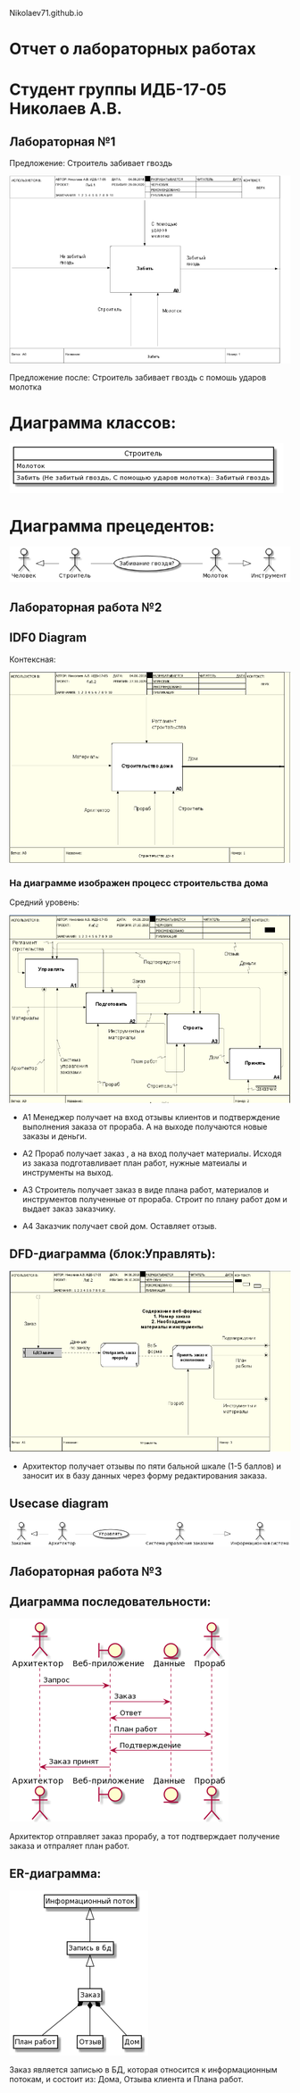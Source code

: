  Nikolaev71.github.io 
# Отчет о лабораторных работах 
# Cтудент группы ИДБ-17-05 Николаев А.В.
## Лабораторная №1

Предложение: Строитель забивает гвоздь

![none](https://github.com/Nikolaev71/Nikolaev71.github.io/blob/master/laba1/01_A0.png)


Предложение после: Строитель забивает гвоздь с помошь ударов молотка 

# Диаграмма классов:

![none](https://github.com/Nikolaev71/Nikolaev71.github.io/blob/master/laba1/d1pic.png)

# Диаграмма прецедентов: 

![none](https://github.com/Nikolaev71/Nikolaev71.github.io/blob/master/laba1/d2pic.png)


## Лабораторная работа №2


## IDF0 Diagram

Контексная:


![none](https://github.com/Nikolaev71/Nikolaev71.github.io/blob/master/laba2/%D0%BB%D0%B0%D0%B1%D0%B021.png?raw=true)


### На диаграмме изображен процесс строительства дома


Средний уровень:
    
![none](https://github.com/Nikolaev71/Nikolaev71.github.io/blob/master/laba2/%D0%BB%D0%B0%D0%B1%D0%B022.png?raw=true)

- A1 Менеджер получает на вход отзывы клиентов и подтверждение выполнения заказа от прораба. А на выходе получаются новые заказы и деньги.

- А2 Прораб получает заказ , а на вход получает материалы. Исходя из заказа подготавливает план работ, нужные матеиалы  и инструменты на выход.

- А3 Строитель получает заказ в виде плана работ, материалов и инструментов полученные от прораба. Строит по плану работ дом и выдает заказ заказчику.

- А4 Заказчик получает свой дом. Оставляет отзыв.

## DFD-диаграмма (блок:Управлять):
    
![none](https://github.com/Nikolaev71/Nikolaev71.github.io/blob/master/laba2/%D0%BB%D0%B0%D0%B1%D0%B023.png?raw=true)

 - Архитектор  получает отзывы по пяти бальной шкале (1-5 баллов) и заносит их в базу данных через форму редактирования заказа.
 
## Usecase diagram


![none](https://github.com/Nikolaev71/Nikolaev71.github.io/blob/master/laba2/%D0%BB%D0%B0%D0%B1%D0%B024.png?raw=true)
## Лабораторная работа №3

## Диаграмма последовательности:


![none](https://github.com/Nikolaev71/Nikolaev71.github.io/blob/master/laba3/%D0%BB%D0%B0%D0%B1%D0%B031.png?raw=true)

Архитектор  отправляет заказ  прорабу, а тот подтверждает получение заказа и отпраляет план работ.

## ER-диаграмма:



![none](https://github.com/Nikolaev71/Nikolaev71.github.io/blob/master/laba3/%D0%BB%D0%B0%D0%B1%D0%B032.png?raw=true)

Заказ является записью в БД, которая относится к информационным потокам, и состоит из: Дома, Отзыва клиента и Плана работ.
